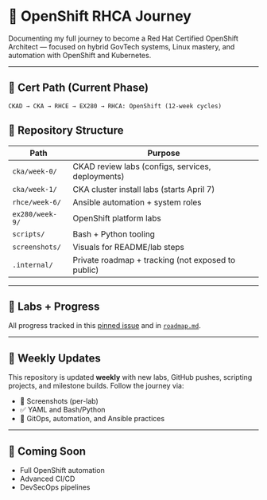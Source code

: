 # 🧠 OpenShift RHCA Journey

Documenting my full journey to become a Red Hat Certified OpenShift Architect — focused on hybrid GovTech systems, Linux mastery, and automation with OpenShift and Kubernetes.

---

## 🎯 Cert Path (Current Phase)
```
CKAD → CKA → RHCE → EX280 → RHCA: OpenShift (12-week cycles)
```

## 📁 Repository Structure

| Path | Purpose |
|------|---------|
| `cka/week-0/` | CKAD review labs (configs, services, deployments) |
| `cka/week-1/` | CKA cluster install labs (starts April 7) |
| `rhce/week-6/` | Ansible automation + system roles |
| `ex280/week-9/` | OpenShift platform labs |
| `scripts/` | Bash + Python tooling |
| `screenshots/` | Visuals for README/lab steps |
| `.internal/` | Private roadmap + tracking (not exposed to public)

---

## 🧪 Labs + Progress

All progress tracked in this [pinned issue](https://github.com/dennwats/openshift-rhca-journey/issues/1) and in [`roadmap.md`](roadmap.md).

---

## 🔗 Weekly Updates

This repository is updated **weekly** with new labs, GitHub pushes, scripting projects, and milestone builds. Follow the journey via:

- 📸 Screenshots (per-lab)
- ✅ YAML and Bash/Python
- 🔁 GitOps, automation, and Ansible practices

---

## 📌 Coming Soon
- Full OpenShift automation
- Advanced CI/CD
- DevSecOps pipelines
